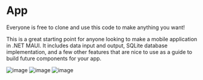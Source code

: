 # App

Everyone is free to clone and use this code to make anything you want!

This is a great starting point for anyone looking to make a mobile application in .NET MAUI. It includes data input and output, SQLite database implementation, and a few other features that are nice to use as a guide to build future components for your app.

![image](https://user-images.githubusercontent.com/99894943/171198687-756f6d8a-eeeb-49da-a2f1-33a1e61b5bc2.png)
![image](https://user-images.githubusercontent.com/99894943/171198829-4d0cc394-e815-4ab7-a080-a6405fba4a45.png)
![image](https://user-images.githubusercontent.com/99894943/171198936-691e4ca0-3873-43e2-bceb-4a01023d75de.png)
